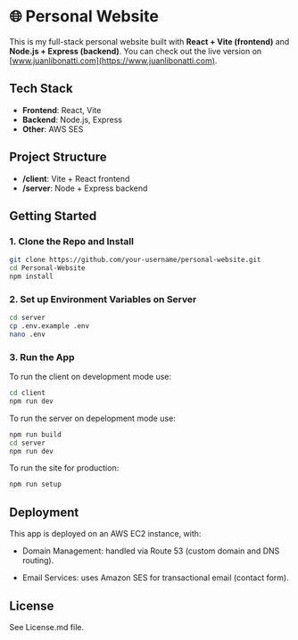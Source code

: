 # 🌐 Personal Website

This is my full-stack personal website built with **React + Vite (frontend)** and **Node.js + Express (backend)**.
You can check out the live version on [www.juanlibonatti.com](https://www.juanlibonatti.com).

## Tech Stack

- **Frontend**: React, Vite  
- **Backend**: Node.js, Express  
- **Other**: AWS SES

## Project Structure
 - **/client**: Vite + React frontend
 - **/server**: Node + Express backend

## Getting Started

### 1. Clone the Repo and Install

```bash
git clone https://github.com/your-username/personal-website.git
cd Personal-Website
npm install
```

### 2. Set up Environment Variables on Server

```bash
cd server
cp .env.example .env
nano .env
```

### 3. Run the App

To run the client on development mode use:
```bash
cd client
npm run dev
```

To run the server on depelopment mode use:
```bash
npm run build
cd server
npm run dev
```

To run the site for production:
```bash
npm run setup
```

## Deployment
This app is deployed on an AWS EC2 instance, with:

- Domain Management: handled via Route 53 (custom domain and DNS routing).

- Email Services: uses Amazon SES for transactional email (contact form).

## License
See License.md file.
